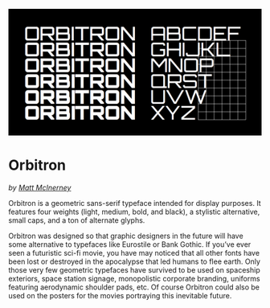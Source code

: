 
<!--
![Orbitron](https://github.com/theleagueof/orbitron/raw/master/images/orbitron-3.png)
-->

<!-- Updated image for variable mastering fork -->
![Orbitron](https://github.com/eliheuer/orbitron/blob/vf-mastering/documentation/images/animated-specimen-basic.gif)

Orbitron
========
_by [Matt McInerney](http://pixelspread.com)_

Orbitron is a geometric sans-serif typeface intended for display purposes. It features four weights (light, medium, bold, and black), a stylistic alternative, small caps, and a ton of alternate glyphs. 

Orbitron was designed so that graphic designers in the future will have some alternative to typefaces like Eurostile or Bank Gothic. If you’ve ever seen a futuristic sci-fi movie, you have may noticed that all other fonts have been lost or destroyed in the apocalypse that led humans to flee earth. Only those very few geometric typefaces have survived to be used on spaceship exteriors, space station signage, monopolistic corporate branding, uniforms featuring aerodynamic shoulder pads, etc. Of course Orbitron could also be used on the posters for the movies portraying this inevitable future.
